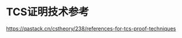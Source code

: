 # TCS证明技术参考



https://qastack.cn/cstheory/238/references-for-tcs-proof-techniques




















